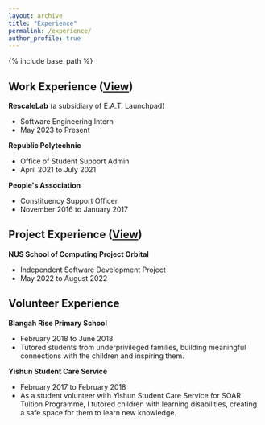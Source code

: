 ```yaml
---
layout: archive
title: "Experience"
permalink: /experience/
author_profile: true
---
```


{% include base_path %}

## Work Experience ([View](https://wilsonlee2000.github.io/workexperience/))  
**RescaleLab** (a subsidiary of E.A.T. Launchpad)
* Software Engineering Intern  
* May 2023 to Present   

**Republic Polytechnic**  
* Office of Student Support Admin  
* April 2021 to July 2021  

**People's Association**  
* Constituency Support Officer  
* November 2016 to January 2017  

## Project Experience ([View](https://wilsonlee2000.github.io/projectexperience/))
**NUS School of Computing Project Orbital**
* Independent Software Development Project
* May 2022 to August 2022

## Volunteer Experience
**Blangah Rise Primary School**
* February 2018 to June 2018  
* Tutored students from underprivileged families, building meaningful connections with the children and inspiring them.  

**Yishun Student Care Service**  
* February 2017 to February 2018  
* As a student volunteer with Yishun Student Care Service for SOAR Tuition Programme, I tutored children with learning disabilities, creating a safe space for them to learn new knowledge.
